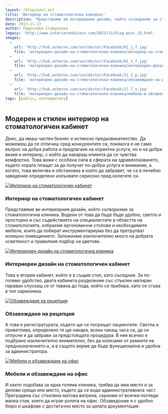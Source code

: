 ```yaml
---
layout: /blog/post.ect
title: 'Интериор на (стоматологична клиника)'
description: 'Представяме ви интериорния дизайн, който сътворихме за стоматологична клиника. Да можежеш да се отличиш сред конкурентите си, понякога е не само въпрос на добра работа и предлагане на коректна услуга, но и на добра визия и интериор, с който да накараш клиента да се чувства комфортно '
date: 2013-11-13
author: Радослава Ставракова
legacy: 'http://www.interiorendizain.com/2013/11/blog-post_13.html'
images:
  -
    url: 'http://hub.acherno.com/svn/doctor/Facebook/01_1_f.jpg'
    file: 'интериорен-дизайн-на-стоматологична-клиника/интериор-на-стоматологичен-кабинет.jpg'
  -
    url: 'http://hub.acherno.com/svn/doctor/Facebook/02_1_f.jpg'
    file: 'интериорен-дизайн-на-стоматологична-клиника/интериорен-дизайн-на-стоматологичен-кабинет.jpg'
  -
    url: 'http://hub.acherno.com/svn/doctor/Facebook/21.1_p.jpg'
    file: 'интериорен-дизайн-на-стоматологична-клиника/обзавеждане-на-рецепция.jpg'
  -
    url: 'http://hub.acherno.com/svn/doctor/Facebook/17.7_o.jpg'
    file: 'интериорен-дизайн-на-стоматологична-клиника/мебели-и-обзавеждане-на-офис.jpg'
tags: [public, contemporary]
---
```

## **Модерен** и **стилен** интериор на стоматологичен кабинет
Днес, да имаш частен бизнес е истинско предизвикателство. Да можежеш да се отличиш сред конкурентите си, понякога е не само въпрос на добра работа и предлагане на коректна услуга, но и на добра визия и интериор, с който да накараш клиента да се чувства комфортно. Това важи с особена сила в сферата на здравеопазването, където хората плащат за да получат по-добра услуга и внимание, а когато, това включва и обстановка в която да забравят, че са в лечебно заведение определено изпъквате сериозно пред колегите си.

[![Интериор на стоматологичен кабинет](интериорен-дизайн-на-стоматологична-клиника/интериор-на-стоматологичен-кабинет.jpg)](http://acherno.bg/интериорен-дизайн/офис/стоматологична-клиника/интериор.html)
### Интериор на **стоматологичен кабинет**

Представяме ви интериорния дизайн, който сътворихме за стоматологична клиника. Водени от това да бъде бъде удобно, светло и просторно и със съдействието на специалистите в областта на стоматологията, избрахме ергономични столове и необходимите мебели, които да побират инструментариума без да претрупват излишно помещението. Заложихме изключително много на добрата осветеност и правилния подбор на цветове.

[![Интериорен дизайн на стоматологична клиника](интериорен-дизайн-на-стоматологична-клиника/интериорен-дизайн-на-стоматологичен-кабинет.jpg)](http://acherno.bg/интериорен-дизайн/офис/стоматологична-клиника/интериор.html)
### Интериорен дизайн на **стоматологичен кабинет**

Това е втория кабинет, който е в същия стил, като съседния. За по-голямо удобство, двата кабинета разделихме със стъклен матиран параван спускащ се от тавана до пода, който се прибира, като се сгъва в тип хармоника.

[![Обзавеждане на рецепция](интериорен-дизайн-на-стоматологична-клиника/обзавеждане-на-рецепция.jpg)](http://acherno.bg/интериорен-дизайн/офис/стоматологична-клиника/интериор.html)
### Обзавеждане на **рецепция**

А това е регистратурата, където ще се посрещат пациентите. Светла и приветлива, определено тя ще накара, всеки чакащ часа си, да се отпусне и да забрави за предстоящата процедура. В нея всичко е подбрано изключително внимателно, без да излизаме от рамките на предназначението и, а в същото верме да бъде функционална и удобна за администратора.

[![Мебели и обзавеждане на офис](интериорен-дизайн-на-стоматологична-клиника/мебели-и-обзавеждане-на-офис.jpg)](http://acherno.bg/интериорен-дизайн/офис/стоматологична-клиника/интериор.html)
### Мебели и обзавеждане на **офис**

И както подобава за една голяма клиника, трябва да има място и за делови срещи или място, където да се води административната част. Преградена със стъклена матова витрина, скрихме от всички погледи малка стая, която да играе ролята на офис. Обзаведохме я с удобно бюро и шкафове с достатъчно място за цялата документация.